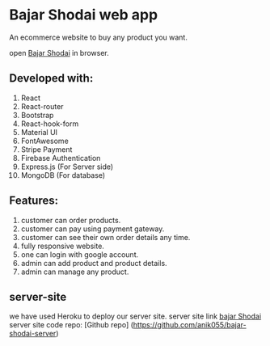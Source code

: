 # Bajar Shodai web app

An ecommerce website to buy any product you want.

open [Bajar Shodai](https://fresh-valley-66193.web.app/) in browser.
 

## Developed with:

1.  React
2.  React-router
3.  Bootstrap
4.  React-hook-form
5.  Material UI
6.  FontAwesome
7.  Stripe Payment
8.  Firebase Authentication
9.  Express.js (For Server side)
10. MongoDB (For database)

## Features:

1. customer can order products.
2. customer can pay using payment gateway.
3. customer can see their own order details any time.
4. fully responsive website.
5. one can login with google account.
6. admin can add product and product details.
7. admin can manage any product.



## server-site
we have used Heroku to deploy our server site.
server site link [bajar Shodai](https://rhubarb-sundae-92097.herokuapp.com/)
server site code repo: [Github repo] (https://github.com/anik055/bajar-shodai-server)


